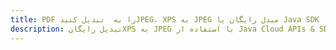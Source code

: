 ---title: PDF را به  تبدیل کنیدJPEG، XPS به JPEG مبدل رایگان یا Java SDKdescription: تبدیل رایگانXPS به JPEG با استفاده از Java Cloud APIs & SDK همچنین اسناد PDF را در Cloud ایجاد، ویرایش و رندر کنید.---